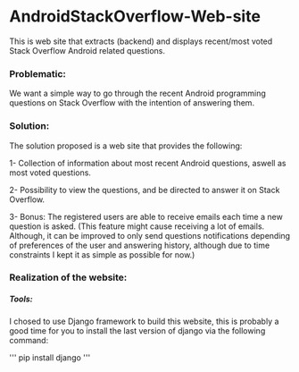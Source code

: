# AndroidStackOverflow-Web-site
This is web site that extracts (backend) and displays recent/most voted Stack Overflow Android related questions.

### Problematic:
We want a simple way to go through the recent Android programming questions on Stack Overflow with the intention of answering them. 

### Solution: 

The solution proposed is a web site that provides the following:
  
  1- Collection of information about most recent Android questions, aswell as most voted questions.
  
  2- Possibility to view the questions, and be directed to answer it on Stack Overflow. 
  
  3- Bonus: The registered users are able to receive emails each time a new question is asked. 
    (This feature might cause receiving a lot of emails. Although, it can be improved to only send questions
     notifications depending of preferences of the user and answering history, although due to time constraints I kept it as simple as possible for now.)
     
 
 ### Realization of the website:

##### Tools: 

I chosed to use Django framework to build this website, this is probably a good time for you to install the last version of django via the following command: 

''' pip install django '''
